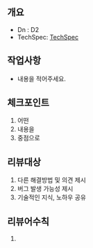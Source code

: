 ## 개요
  - Dn : D2 </br>
  - TechSpec: [TechSpec](https://github.com/CooconVentus/primusVentus/blob/main/TechSpecTemplete.md)
## 작업사항
- 내용을 적어주세요.

## 체크포인트
1. 어떤
2. 내용을
3. 중점으로


## 리뷰대상
1. 다른 해결방법 및 의견 제시
2. 버그 발생 가능성 제시
3. 기술적인 지식, 노하우 공유

## 리뷰어수칙
1. 
